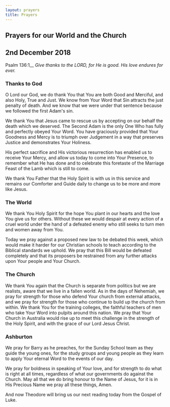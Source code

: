 ```yaml
---
layout: prayers
title: Prayers
---
```

## Prayers for our World and the Church 

## 2nd December 2018

Psalm 136:1__ 
_Give thanks to the LORD, for He is good. His love endures for ever._


### Thanks to God
O Lord our God, we do thank You that You are both Good and Merciful, and also Holy, True and Just. We know from Your Word that Sin attracts the just penalty of death. And we know that we were under that sentence because we followed the first Adam's sin.  

We thank You that Jesus came to rescue us by accepting on our behalf the death which we deserved. The Second Adam is the only One Who has fully and perfectly obeyed Your Word. You have graciously provided that Your Goodness and Mercy is to triumph over Judgement in a way that preserves Justice and demonstrates Your Holiness.

His perfect sacrifice and His victorious resurrection has enabled us to receive Your Mercy, and allow us today to come into Your Presence, to remember what He has done and to celebrate this foretaste of the Marriage Feast of the Lamb which is still to come.

We thank You Father that the Holy Spirit is with us in this service and remains our Comforter and Guide daily to change us to be more and more like Jesus. 

### The World 
We thank You Holy Spirit for the hope You plant in our hearts and the love You give us for others. Without these we would despair at every action of a cruel world under the hand of a defeated enemy who still seeks to turn men and women away from You.

Today we pray against a proposed new law to be debated this week, which would make it harder for our Christian schools to teach according to the Biblical standards we uphold. We pray that this Bill would be defeated completely and that its proposers be restrained from any further attacks upon Your people and Your Church. 

### The Church
We thank You again that the Church is separate from politics but we are realists, aware that we live in a fallen world. As in the days of Nehemiah, we pray for strength for those who defend Your church from external attacks, and we pray for strength for those who continue to build up the church from within. We thank You for the training colleges, the faithful teachers of men who take Your Word into pulpits around this nation. We pray that Your Church in Australia would rise up to meet this challenge in the strength of the Holy Spirit, and with the grace of our Lord Jesus Christ.

### Ashburton
We pray for Barry as he preaches, for the Sunday School team as they guide the young ones, for the study groups and young people as they learn to apply Your eternal Word to the events of our day.

We pray for boldness in speaking of Your love, and for strength to do what is right at all times, regardless of what our governments do against the Church. May all that we do bring honour to the Name of Jesus, for it is in His Precious Name we pray all these things, Amen.

And now Theodore will bring us our next reading today from the Gospel of Luke. 
